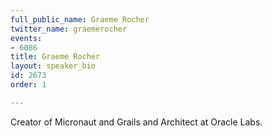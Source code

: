 ```yaml
---
full_public_name: Graeme Rocher
twitter_name: graemerocher
events:
- 6086
title: Graeme Rocher
layout: speaker_bio
id: 2673
order: 1

---
```

Creator of Micronaut and Grails and Architect at Oracle Labs.